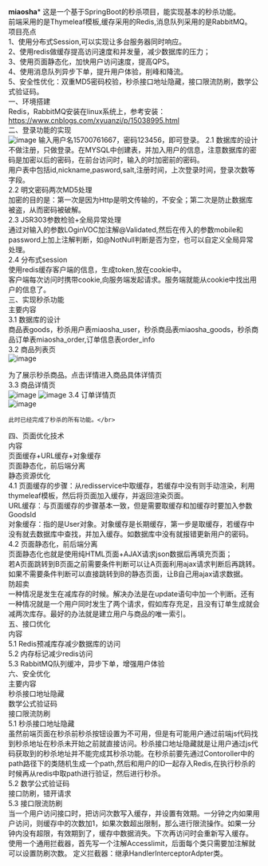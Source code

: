 ********miaosha*********
这是一个基于SpringBoot的秒杀项目，能实现基本的秒杀功能。</br>
前端采用的是Thymeleaf模板,缓存采用的Redis,消息队列采用的是RabbitMQ。</br>
项目亮点</br>
1、使用分布式Session,可以实现让多台服务器同时响应。</br>
2、使用redis做缓存提高访问速度和并发量，减少数据库的压力；</br>
3、使用页面静态化，加快用户访问速度，提高QPS。</br>
4、使用消息队列异步下单，提升用户体验，削峰和降流。</br>
5、安全性优化：双重MD5密码校验，秒杀接口地址隐藏，接口限流防刷，数学公式验证码。</br>
一、环境搭建</br>
    Redis，RabbitMQ安装在linux系统上，参考安装：https://www.cnblogs.com/xyuanzi/p/15038995.html</br>
二、登录功能的实现</br>
![image](https://user-images.githubusercontent.com/58498940/127273827-3c15dde4-bbd0-4b59-9069-c5faa728aa81.png)
    输入用户名15700761667，密码123456，即可登录。
2.1 数据库的设计</br>
    不做注册，只做登录。在MYSQL中创建表，并加入用户的信息，注意数据库的密码是加密以后的密码，在前台访问时，输入的时加密前的密码。</br>
    用户表中包括id,nickname,pasword,salt,注册时间，上次登录时间，登录次数等字段。</br>
2.2 明文密码两次MD5处理</br>
    加密的目的是：第一次是因为Http是明文传输的，不安全；第二次是防止数据库被盗，从而密码被破解。</br>
2.3 JSR303参数检验+全局异常处理</br>
    通过对输入的参数LOginVOC加注解@Validated,然后在传入的参数mobile和password上加上注解判断，如@NotNull判断是否为空，也可以自定义全局异常处理。</br>
2.4 分布式session</br>
    使用redis缓存客户端的信息，生成token,放在cookie中。</br>
    客户端每次访问时携带cookie,向服务端发起请求。服务端就能从cookie中找出用户的信息了。</br>
三、实现秒杀功能</br>
 主要内容</br>
 3.1 数据库的设计</br>
    商品表goods，秒杀用户表miaosha_user，秒杀商品表miaosha_goods，秒杀商品订单表miaosha_order,订单信息表order_info</br>
 3.2 商品列表页</br>
 ![image](https://user-images.githubusercontent.com/58498940/127273682-ddb57f45-9992-4377-a047-50c17df156bc.png)

 为了展示秒杀商品。点击详情进入商品具体详情页</br>
 3.3 商品详情页</br>
 ![image](https://user-images.githubusercontent.com/58498940/127273933-5a56db76-e415-4ea7-9765-2faa25c66257.png)
 ![image](https://user-images.githubusercontent.com/58498940/127274268-7da7c575-1a86-4efb-bb0c-f0a0af4c2125.png)
 3.4 订单详情页</br>
 ![image](https://user-images.githubusercontent.com/58498940/127274606-cbbf6911-4176-4451-8662-5ce565cf8f58.png)

    此时已经完成了秒杀的所有功能。</br>
四、页面优化技术</br>
内容</br>
页面缓存+URL缓存+对象缓存</br>
页面静态化，前后端分离</br>
静态资源优化</br>
4.1 
    页面缓存的步骤：从redisservice中取缓存，若缓存中没有则手动渲染，利用thymeleaf模板，然后将页面加入缓存，并返回渲染页面。</br>
    URL缓存：与页面缓存的步骤基本一致，但是需要取缓存和加缓存时要加入参数GoodsId</br>
    对象缓存：指的是User对象。对象缓存是长期缓存，第一步是取缓存，若缓存中没有就去数据库中查找，并加入缓存。如数据库中没有就报错更新用户的密码。</br>
4.2 页面静态化，前后端分离</br>
页面静态化也就是使用纯HTML页面+AJAX请求json数据后再填充页面；</br>
若A页面跳转到B页面之前需要条件判断可以让A页面利用ajax请求判断后再跳转。如果不需要条件判断可以直接跳转到B的静态页面，让B自己用ajax请求数据。</br>
防超卖</br>
    一种情况是发生在减库存的时候。解决办法是在update语句中加一个判断。还有一种情况就是一个用户同时发生了两个请求，假如库存充足，且没有订单生成就会减两次库存。最好的办法就是建立用户与商品的唯一索引。</br>
五、接口优化</br>
内容</br>
5.1 Redis预减库存减少数据库的访问</br>
5.2 内存标记减少redis访问</br>
5.3 RabbitMQ队列缓冲，异步下单，增强用户体验</br>
六、安全优化</br>
主要内容</br>
秒杀接口地址隐藏</br>
数学公式验证码</br>
接口限流防刷</br>
5.1 秒杀接口地址隐藏</br>
    虽然前端页面在秒杀前秒杀按钮设置为不可用，但是有可能用户通过前端js代码找到秒杀地址在秒杀未开始之前就直接访问。秒杀接口地址隐藏就是让用户通过js代码获取到的秒杀地址并不能完成其秒杀功能。在秒杀前要先通过Contoroller中的path路径下的类随机生成一个path,然后和用户的ID一起存入Redis,在执行秒杀的时候再从redis中取path进行验证，然后进行秒杀。</br> 
5.2 数学公式验证码</br>
    接口防刷，错开请求</br>
5.3 接口限流防刷</br>
    当一个用户访问接口时，把访问次数写入缓存，并设置有效期。一分钟之内如果用户访问，则缓存中的次数加1，如果次数超出限制，那么进行限流操作。如果一分钟内没有超限，有效期到了，缓存中数据消失。下次再访问时会重新写入缓存。</br>
使用一个通用拦截器，首先写一个注解Accesslimit，后面每个类只需要加注解就可以设置防刷次数。
定义拦截器：继承HandlerInterceptorAdpter类。











   
